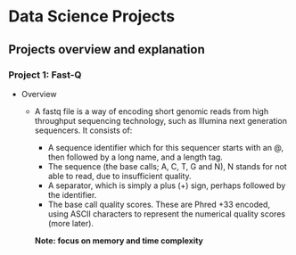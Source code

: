 # Data Science Projects

## Projects overview and explanation

### Project 1: Fast-Q
* Overview

  * A fastq file is a way of encoding short genomic reads from high throughput sequencing technology, such as Illumina next generation sequencers. It consists of:
    * A sequence identifier which for this sequencer starts with an @, then followed by a long name, and a length tag.
    * The sequence (the base calls; A, C, T, G and N), N stands for not able to read, due to insufficient quality.
    * A separator, which is simply a plus (+) sign, perhaps followed by the identifier.
    * The base call quality scores. These are Phred +33 encoded, using ASCII characters to represent the numerical quality      scores (more later).

    **Note: focus on memory and time complexity**
    
